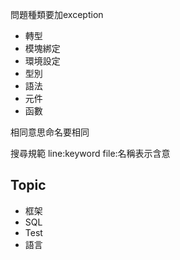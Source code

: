 問題種類要加exception
- 轉型
- 模塊綁定
- 環境設定
- 型別
- 語法
- 元件
- 函數



相同意思命名要相同

搜尋規範
line:keyword
file:名稱表示含意

## Topic
- 框架
- SQL
- Test
- 語言